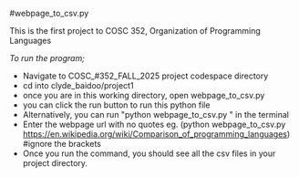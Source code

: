  #webpage_to_csv.py

This is the first project to COSC 352, Organization of Programming Languages

*To run the program;*
- Navigate to COSC_#352_FALL_2025 project codespace directory
- cd into clyde_baidoo/project1
- once you are in this working directory, open webpage_to_csv.py
- you can click the run button to run this python file
- Alternatively, you can run "python webpage_to_csv.py <url>" in the terminal
- Enter the webpage url with no quotes eg. (python webpage_to_csv.py https://en.wikipedia.org/wiki/Comparison_of_programming_languages) #ignore the brackets
- Once you run the command, you should see all the csv files in your project directory.